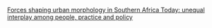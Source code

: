 [Forces shaping urban morphology in Southern Africa Today: unequal interplay among people, practice and policy](https://www.researchgate.net/publication/333703757_Forces_shaping_urban_morphology_in_Southern_Africa_Today_unequal_interplay_among_people_practice_and_policy)

